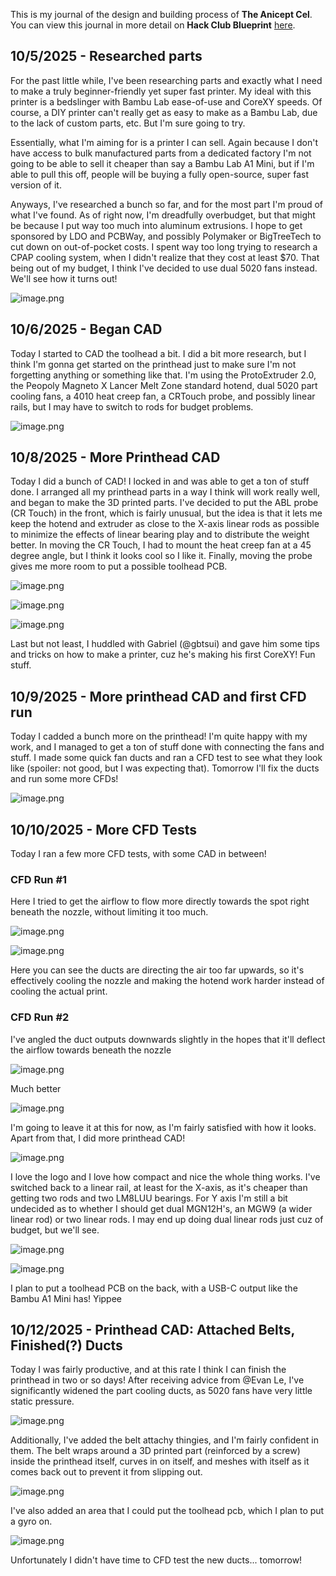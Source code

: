 <!--
  ===================    !!READ THIS NOTICE!!   ====================
  DO NOT edit this file manually. Your changes WILL BE OVERWRITTEN!
  This journal is auto generated and updated by Hack Club Blueprint.
  To edit this file, please edit your journal entries on Blueprint.
  ==================================================================
-->

This is my journal of the design and building process of **The Anicept Cel**.  
You can view this journal in more detail on **Hack Club Blueprint** [here](https://blueprint.hackclub.com/projects/216).


## 10/5/2025 - Researched parts  

For the past little while, I've been researching parts and exactly what I need to make a truly beginner-friendly yet super fast printer. My ideal with this printer is a bedslinger with Bambu Lab ease-of-use and CoreXY speeds. Of course, a DIY printer can't really get as easy to make as a Bambu Lab, due to the lack of custom parts, etc. But I'm sure going to try.

Essentially, what I'm aiming for is a printer I can sell. Again because I don't have access to bulk manufactured parts from a dedicated factory I'm not going to be able to sell it cheaper than say a Bambu Lab A1 Mini, but if I'm able to pull this off, people will be buying a fully open-source, super fast version of it.

Anyways, I've researched a bunch so far, and for the most part I'm proud of what I've found. As of right now, I'm dreadfully overbudget, but that might be because I put way too much into aluminum extrusions. I hope to get sponsored by LDO and PCBWay, and possibly Polymaker or BigTreeTech to cut down on out-of-pocket costs. I spent way too long trying to research a CPAP cooling system, when I didn't realize that they cost at least $70. That being out of my budget, I think I've decided to use dual 5020 fans instead. We'll see how it turns out!

![image.png](https://blueprint.hackclub.com/user-attachments/blobs/redirect/eyJfcmFpbHMiOnsiZGF0YSI6NjQ5LCJwdXIiOiJibG9iX2lkIn19--73ec6ee1f2805b64f134622225063bb30713b3d2/image.png)
  

## 10/6/2025 - Began CAD  

Today I started to CAD the toolhead a bit. I did a bit more research, but I think I'm gonna get started on the printhead just to make sure I'm not forgetting anything or something like that. I'm using the ProtoExtruder 2.0, the Peopoly Magneto X Lancer Melt Zone standard hotend, dual 5020 part cooling fans, a 4010 heat creep fan, a CRTouch probe, and possibly linear rails, but I may have to switch to rods for budget problems.

![image.png](https://blueprint.hackclub.com/user-attachments/blobs/redirect/eyJfcmFpbHMiOnsiZGF0YSI6ODE1LCJwdXIiOiJibG9iX2lkIn19--8375904dc9494e9f7029cb97178e6c4176a399dd/image.png)
  

## 10/8/2025 - More Printhead CAD  

Today I did a bunch of CAD! I locked in and was able to get a ton of stuff done. I arranged all my printhead parts in a way I think will work really well, and began to make the 3D printed parts. I've decided to put the ABL probe (CR Touch) in the front, which is fairly unusual, but the idea is that it lets me keep the hotend and extruder as close to the X-axis linear rods as possible to minimize the effects of linear bearing play and to distribute the weight better. In moving the CR Touch, I had to mount the heat creep fan at a 45 degree angle, but I think it looks cool so I like it. Finally, moving the probe gives me more room to put a possible toolhead PCB.

![image.png](https://blueprint.hackclub.com/user-attachments/blobs/proxy/eyJfcmFpbHMiOnsiZGF0YSI6MTEyOCwicHVyIjoiYmxvYl9pZCJ9fQ==--36b86b95f66aa8da516a42d17e7a45ec4bb72c67/image.png)

![image.png](https://blueprint.hackclub.com/user-attachments/blobs/proxy/eyJfcmFpbHMiOnsiZGF0YSI6MTEyOSwicHVyIjoiYmxvYl9pZCJ9fQ==--3e1936ae8b0b2504997001de2485859167fa2f8c/image.png)

![image.png](https://blueprint.hackclub.com/user-attachments/blobs/proxy/eyJfcmFpbHMiOnsiZGF0YSI6MTEzMCwicHVyIjoiYmxvYl9pZCJ9fQ==--7bc04fae3d1ee967bf941babd6be583306925743/image.png)

Last but not least, I huddled with Gabriel (@gbtsui) and gave him some tips and tricks on how to make a printer, cuz he's making his first CoreXY! Fun stuff.

  

## 10/9/2025 - More printhead CAD and first CFD run  

Today I cadded a bunch more on the printhead! I'm quite happy with my work, and I managed to get a ton of stuff done with connecting the fans and stuff. I made some quick fan ducts and ran a CFD test to see what they look like (spoiler: not good, but I was expecting that). Tomorrow I'll fix the ducts and run some more CFDs!

![image.png](https://blueprint.hackclub.com/user-attachments/blobs/proxy/eyJfcmFpbHMiOnsiZGF0YSI6MTMwMiwicHVyIjoiYmxvYl9pZCJ9fQ==--5f49ef261b658e591f6d8a28916b21772530dedd/image.png)
  

## 10/10/2025 - More CFD Tests  

Today I ran a few more CFD tests, with some CAD in between!

### CFD Run #1

Here I tried to get the airflow to flow more directly towards the spot right beneath the nozzle, without limiting it too much.

![image.png](https://blueprint.hackclub.com/user-attachments/blobs/proxy/eyJfcmFpbHMiOnsiZGF0YSI6MTQ4OCwicHVyIjoiYmxvYl9pZCJ9fQ==--d58b9a3833b80d406aca241e7ad58e9f72cfc58d/image.png)

![image.png](https://blueprint.hackclub.com/user-attachments/blobs/proxy/eyJfcmFpbHMiOnsiZGF0YSI6MTUxMCwicHVyIjoiYmxvYl9pZCJ9fQ==--567e8b17ff261a216d2ee6a3826062c09eee7a17/image.png)

Here you can see the ducts are directing the air too far upwards, so it's effectively cooling the nozzle and making the hotend work harder instead of cooling the actual print.

### CFD Run #2

I've angled the duct outputs downwards slightly in the hopes that it'll deflect the airflow towards beneath the nozzle

![image.png](https://blueprint.hackclub.com/user-attachments/blobs/proxy/eyJfcmFpbHMiOnsiZGF0YSI6MTUwOSwicHVyIjoiYmxvYl9pZCJ9fQ==--8143e15a7b85faae44f74b113d088c38979a4bf1/image.png)

Much better

![image.png](https://blueprint.hackclub.com/user-attachments/blobs/proxy/eyJfcmFpbHMiOnsiZGF0YSI6MTUyMywicHVyIjoiYmxvYl9pZCJ9fQ==--934862fb8a4941166859a00fc748f0bc9e7abf0b/image.png)

I'm going to leave it at this for now, as I'm fairly satisfied with how it looks. Apart from that, I did more printhead CAD!

![image.png](https://blueprint.hackclub.com/user-attachments/blobs/proxy/eyJfcmFpbHMiOnsiZGF0YSI6MTUyNCwicHVyIjoiYmxvYl9pZCJ9fQ==--0acd52937b706865928859d1c3d2a546819e740f/image.png)

I love the logo and I love how compact and nice the whole thing works. I've switched back to a linear rail, at least for the X-axis, as it's cheaper than getting two rods and two LM8LUU bearings. For Y axis I'm still a bit undecided as to whether I should get dual MGN12H's, an MGW9 (a wider linear rod) or two linear rods. I may end up doing dual linear rods just cuz of budget, but we'll see.

![image.png](https://blueprint.hackclub.com/user-attachments/blobs/proxy/eyJfcmFpbHMiOnsiZGF0YSI6MTUyNSwicHVyIjoiYmxvYl9pZCJ9fQ==--d9be50550aed7b6b8748b9587639431fcd960fa2/image.png)

![image.png](https://blueprint.hackclub.com/user-attachments/blobs/proxy/eyJfcmFpbHMiOnsiZGF0YSI6MTUyNiwicHVyIjoiYmxvYl9pZCJ9fQ==--b0b877a63ccdbc05f753ad8619733aebfe4d66ba/image.png)

I plan to put a toolhead PCB on the back, with a USB-C output like the Bambu A1 Mini has! Yippee  

## 10/12/2025 - Printhead CAD: Attached Belts, Finished(?) Ducts  

Today I was fairly productive, and at this rate I think I can finish the printhead in two or so days! After receiving advice from @Evan Le, I've significantly widened the part cooling ducts, as 5020 fans have very little static pressure.

![image.png](https://blueprint.hackclub.com/user-attachments/blobs/proxy/eyJfcmFpbHMiOnsiZGF0YSI6MTg5OCwicHVyIjoiYmxvYl9pZCJ9fQ==--fe90322c8a1f3ea71ae89d550b4302f7762dff5c/image.png)

Additionally, I've added the belt attachy thingies, and I'm fairly confident in them. The belt wraps around a 3D printed part (reinforced by a screw) inside the printhead itself, curves in on itself, and meshes with itself as it comes back out to prevent it from slipping out.

![image.png](https://blueprint.hackclub.com/user-attachments/blobs/proxy/eyJfcmFpbHMiOnsiZGF0YSI6MTg5OSwicHVyIjoiYmxvYl9pZCJ9fQ==--ba3e1307e0679b452058285bebf1d41a3d1b76c9/image.png)

I've also added an area that I could put the toolhead pcb, which I plan to put a gyro on.

![image.png](https://blueprint.hackclub.com/user-attachments/blobs/proxy/eyJfcmFpbHMiOnsiZGF0YSI6MTkwMCwicHVyIjoiYmxvYl9pZCJ9fQ==--ca8743ccc87354a20db40c8cc48f9ecfc5755645/image.png)

Unfortunately I didn't have time to CFD test the new ducts... tomorrow!  

